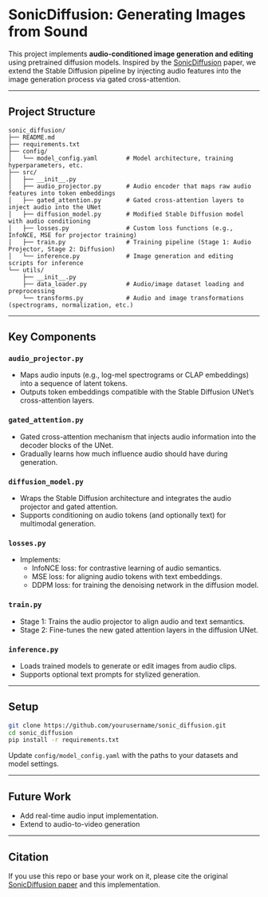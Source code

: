 # SonicDiffusion: Generating Images from Sound

This project implements **audio-conditioned image generation and editing** using pretrained diffusion models. Inspired by the [SonicDiffusion](https://arxiv.org/abs/2405.00878) paper, we extend the Stable Diffusion pipeline by injecting audio features into the image generation process via gated cross-attention.

---

## Project Structure

```
sonic_diffusion/
├── README.md
├── requirements.txt
├── config/
│   └── model_config.yaml        # Model architecture, training hyperparameters, etc.
├── src/
│   ├── __init__.py
│   ├── audio_projector.py       # Audio encoder that maps raw audio features into token embeddings
│   ├── gated_attention.py       # Gated cross-attention layers to inject audio into the UNet
│   ├── diffusion_model.py       # Modified Stable Diffusion model with audio conditioning
│   ├── losses.py                # Custom loss functions (e.g., InfoNCE, MSE for projector training)
│   ├── train.py                 # Training pipeline (Stage 1: Audio Projector, Stage 2: Diffusion)
│   └── inference.py             # Image generation and editing scripts for inference
└── utils/
    ├── __init__.py
    ├── data_loader.py           # Audio/image dataset loading and preprocessing
    └── transforms.py            # Audio and image transformations (spectrograms, normalization, etc.)
```

---

## Key Components

### `audio_projector.py`
- Maps audio inputs (e.g., log-mel spectrograms or CLAP embeddings) into a sequence of latent tokens.
- Outputs token embeddings compatible with the Stable Diffusion UNet’s cross-attention layers.

### `gated_attention.py`
- Gated cross-attention mechanism that injects audio information into the decoder blocks of the UNet.
- Gradually learns how much influence audio should have during generation.

### `diffusion_model.py`
- Wraps the Stable Diffusion architecture and integrates the audio projector and gated attention.
- Supports conditioning on audio tokens (and optionally text) for multimodal generation.

### `losses.py`
- Implements:
  - InfoNCE loss: for contrastive learning of audio semantics.
  - MSE loss: for aligning audio tokens with text embeddings.
  - DDPM loss: for training the denoising network in the diffusion model.

### `train.py`
- Stage 1: Trains the audio projector to align audio and text semantics.
- Stage 2: Fine-tunes the new gated attention layers in the diffusion UNet.

### `inference.py`
- Loads trained models to generate or edit images from audio clips.
- Supports optional text prompts for stylized generation.

---

## Setup

```bash
git clone https://github.com/yourusername/sonic_diffusion.git
cd sonic_diffusion
pip install -r requirements.txt
```

Update `config/model_config.yaml` with the paths to your datasets and model settings.

---

## Future Work

- Add real-time audio input implementation.
- Extend to audio-to-video generation

---

## Citation

If you use this repo or base your work on it, please cite the original [SonicDiffusion paper](https://arxiv.org/abs/2405.00878) and this implementation.
